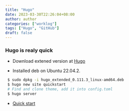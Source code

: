 ```yaml
---
title: "Hugo"
date: 2023-03-30T22:26:04+08:00
author: author
categories: ["worklog"]
tags: ["Hugo", "GitHub"]
draft: false
---
```

### Hugo is realy quick
* Download extened version at [Hugo](https://github.com/gohugoio/hugo/releases/latest)

* Installed deb on Ubuntu 22.04.2.
```bash
 $ sudo dpkg -i hugo_extended_0.111.3_linux-amd64.deb
 $ hugo new site quickstart
 # Find and clone theme, add it into config.toml
 $ hugo server
```

* [Quick start](https://gohugo.io/getting-started/quick-start/)
